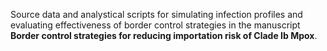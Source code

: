 Source data and analystical scripts for simulating infection profiles and evaluating effectiveness of border control strategies in the manuscript **Border control strategies for reducing importation risk of Clade Ib Mpox**.
